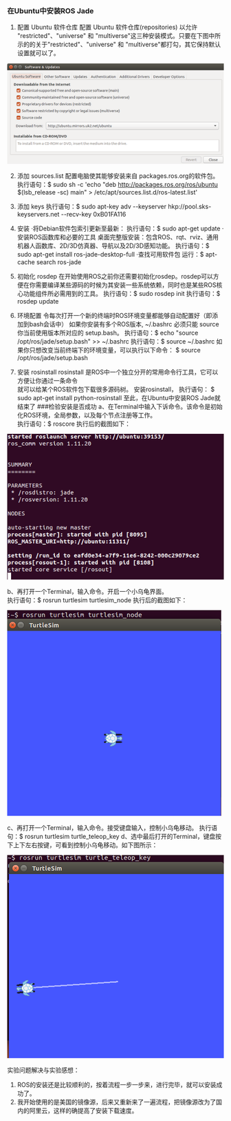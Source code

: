 ### 在Ubuntu中安装ROS Jade

1.  配置 Ubuntu 软件仓库
   配置 Ubuntu 软件仓库(repositories) 以允许 "restricted"、"universe" 和 "multiverse"这三种安装模式。只要在下图中所示的的关于"restricted"、"universe" 和 "multiverse"都打勾，其它保持默认设置就可以了。

![Alt text](./picture1.png)


2. 添加 sources.list
   配置电脑使其能够安装来自 packages.ros.org的软件包。
   执行语句：$ sudo sh -c 'echo "deb http://packages.ros.org/ros/ubuntu $(lsb_release -sc) main" > /etc/apt/sources.list.d/ros-latest.list'

3.  添加 keys
   执行语句：$ sudo apt-key adv --keyserver hkp://pool.sks-keyservers.net --recv-key 0xB01FA116

4.  安装
   ·将Debian软件包索引更新至最新：
   执行语句：$ sudo apt-get update
   ·安装ROS函数库和必要的工具
     桌面完整版安装：包含ROS、rqt、rviz、通用机器人函数库、2D/3D仿真器、导航以及2D/3D感知功能。
     执行语句：$ sudo apt-get install ros-jade-desktop-full
   ·查找可用软件包
     运行：$ apt-cache search ros-jade

5.  初始化 rosdep
在开始使用ROS之前你还需要初始化rosdep。rosdep可以方便在你需要编译某些源码的时候为其安装一些系统依赖，同时也是某些ROS核心功能组件所必需用到的工具。
执行语句：$ sudo rosdep init
执行语句：$ rosdep update

6.  环境配置
   令每次打开一个新的终端时ROS环境变量都能够自动配置好（即添加到bash会话中）
   如果你安装有多个ROS版本, ~/.bashrc 必须只能 source 你当前使用版本所对应的 setup.bash。
   执行语句：$ echo "source /opt/ros/jade/setup.bash" >> ~/.bashrc
   执行语句：$ source ~/.bashrc
   如果你只想改变当前终端下的环境变量，可以执行以下命令：
$ source /opt/ros/jade/setup.bash
7. 安装 rosinstall
    rosinstall 是ROS中一个独立分开的常用命令行工具，它可以方便让你通过一条命令   
    就可以给某个ROS软件包下载很多源码树。
     安装rosinstall，  执行语句： $ sudo apt-get install python-rosinstall
至此，在Ubuntu中安装ROS Jade就结束了
###检验安装是否成功
a、在Terminal中输入下诉命令。该命令是初始化ROS环境，全局参数，以及每个节点注册等工作。    
  执行语句：$ roscore
   执行后的截图如下：

![Alt text|center](./picture2.png)  
       

b、再打开一个Terminal，输入命令。开启一个小乌龟界面。   
   执行语句：$ rosrun turtlesim turtlesim_node
   执行后的截图如下：

![Alt text](./picture3.png)

c、再打开一个Terminal，输入命令。接受键盘输入，控制小乌龟移动。 
   执行语句：$ rosrun turtlesim turtle_teleop_key
d、选中最后打开的Terminal，键盘按下上下左右按键，可看到控制小乌龟移动。如下图所示：

![Alt text](./picture4.png)

实验问题解决与实验感想：
1. ROS的安装还是比较顺利的，按着流程一步一步来，进行完毕，就可以安装成功了。
2. 我开始使用的是美国的镜像源，后来又重新来了一遍流程，把镜像源改为了国内的阿里云，这样的确提高了安装下载速度。
